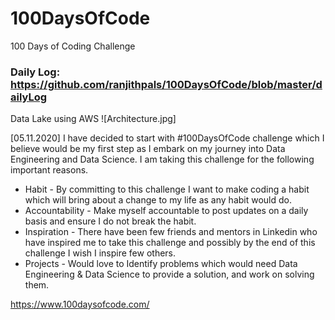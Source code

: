 # 100DaysOfCode
100 Days of Coding Challenge

### Daily Log: https://github.com/ranjithpals/100DaysOfCode/blob/master/dailyLog

Data Lake using AWS
![Architecture.jpg]

[05.11.2020] I have decided to start with #100DaysOfCode
challenge which I believe would be my first step as I embark on my journey into Data Engineering and Data Science. I am taking this challenge for the following important reasons.

- Habit - By committing to this challenge I want to make coding a habit which will bring about a change to my life as any habit would do.
- Accountability - Make myself accountable to post updates on a daily basis and ensure I do not break the habit.
- Inspiration - There have been few friends and mentors in Linkedin who have inspired me to take this challenge and possibly by the end of this challenge I wish I inspire few others.
- Projects - Would love to Identify problems which would need Data Engineering & Data Science to provide a solution, and work on solving them.

https://www.100daysofcode.com/
